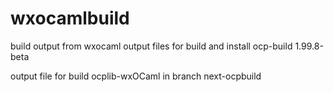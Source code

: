 # wxocamlbuild
build output from wxocaml
output files for build and install ocp-build 1.99.8-beta

output file for build ocplib-wxOCaml in branch next-ocpbuild

